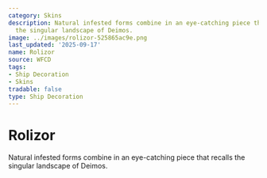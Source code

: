 ```yaml
---
category: Skins
description: Natural infested forms combine in an eye-catching piece that recalls
  the singular landscape of Deimos.
image: ../images/rolizor-525865ac9e.png
last_updated: '2025-09-17'
name: Rolizor
source: WFCD
tags:
- Ship Decoration
- Skins
tradable: false
type: Ship Decoration
---
```


# Rolizor

Natural infested forms combine in an eye-catching piece that recalls the singular landscape of Deimos.

